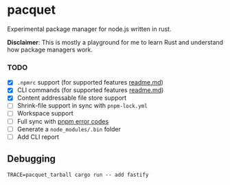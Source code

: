 # pacquet

Experimental package manager for node.js written in rust.

**Disclaimer**: This is mostly a playground for me to learn Rust and understand how package managers work.

### TODO

- [x] `.npmrc` support (for supported features [readme.md](./crates/npmrc/README.md))
- [x] CLI commands (for supported features [readme.md](./crates/cli/README.md))
- [x] Content addressable file store support
- [ ] Shrink-file support in sync with `pnpm-lock.yml`
- [ ] Workspace support
- [ ] Full sync with [pnpm error codes](https://pnpm.io/errors)
- [ ] Generate a `node_modules/.bin` folder
- [ ] Add CLI report

## Debugging

```shell
TRACE=pacquet_tarball cargo run -- add fastify
```

